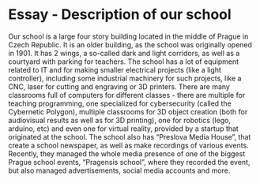 # Essay - Description of our school

Our school is a large four story building located in the middle of Prague in Czech Republic. It is an older building, as the school was originally opened in 1901. It has 2 wings, a so-called dark and light corridors, as well as a courtyard with parking for teachers.
The school has a lot of equipment related to IT and for making smaller electrical projects (like a light controller), including some industrial machinery for such projects, like a CNC, laser for cutting and engraving or 3D printers. There are many classrooms full of computers for different classes - there are multiple for teaching programming, one specialized for cybersecurity (called the Cybernetic Polygon), multiple classrooms for 3D object creation (both for audiovisual results as well as for 3D printing), one for robotics (lego, arduino, etc) and even one for virtual reality, provided by a startup that originated at the school.
The school also has “Preslova Media House”, that create a school newspaper, as well as make recordings of various events. Recently, they managed the whole media presence of one of the biggest Prague school events, “Pragensis school”, where they recorded the event, but also managed advertisements, social media accounts and more.
